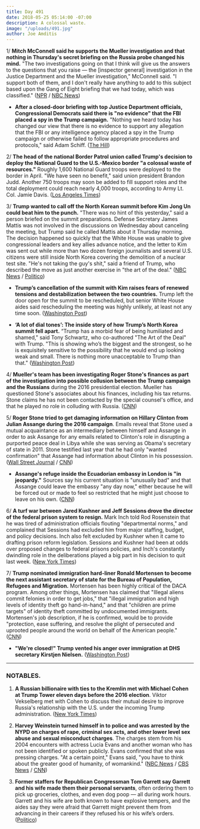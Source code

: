 ```yaml
---
title: Day 491
date: 2018-05-25 05:14:00 -07:00
description: A colossal waste.
image: "/uploads/491.jpg"
author: Joe Amditis
---
```


1/ **Mitch McConnell said he supports the Mueller investigation and that nothing in Thursday's secret briefing on the Russia probe changed his mind.** "The two investigations going on that I think will give us the answers to the questions that you raise — the \[inspector general\] investigation in the Justice Department and the Mueller investigation," McConnell said. "I support both of them, and I don't really have anything to add to this subject based upon the Gang of Eight briefing that we had today, which was classified." ([NPR](https://www.npr.org/2018/05/24/614166059/mcconnell-says-he-supports-mueller-investigation) / [NBC News](https://www.nbcnews.com/politics/politics-news/democrat-schiff-added-justice-department-briefing-russia-probe-sources-n877111))

* **After a closed-door briefing with top Justice Department officials, Congressional Democrats said there is "no evidence" that the FBI placed a spy in the Trump campaign.** "Nothing we heard today has changed our view that there is no evidence to support any allegation that the FBI or any intelligence agency placed a spy in the Trump campaign or otherwise failed to follow appropriate procedures and protocols," said Adam Schiff. ([The Hill](http://thehill.com/policy/national-security/389274-dems-after-briefing-no-evidence-spy-placed-in-trump-campaign))

2/ **The head of the national Border Patrol union called Trump's decision to deploy the National Guard to the U.S.-Mexico border "a colossal waste of resources."** Roughly 1,600 National Guard troops were deployed to the border in April. "We have seen no benefit," said union president Brandon Judd. Another 750 troops may soon be added to fill support roles and the total deployment could reach nearly 4,000 troops, according to Army Lt. Col. Jamie Davis. ([Los Angeles Times](http://www.latimes.com/nation/la-na-border-patrol-national-guard-2018-story.html))

3/ **Trump wanted to call off the North Korean summit before Kim Jong Un could beat him to the punch.** "There was no hint of this yesterday," said a person briefed on the summit preparations. Defense Secretary James Mattis was not involved in the discussions on Wednesday about canceling the meeting, but Trump said he called Mattis about it Thursday morning. The decision happened so quickly that the White House was unable to give congressional leaders and key allies advance notice, and the letter to Kim was sent out while more than two dozen foreign journalists and several U.S. citizens were still inside North Korea covering the demolition of a nuclear test site. "He's not taking the guy's shit," said a friend of Trump, who described the move as just another exercise in "the art of the deal." ([NBC News](https://www.nbcnews.com/politics/national-security/inside-summit-collapse-trump-wanted-cancel-n-korean-leader-could-n877291) / [Politico](https://www.politico.com/story/2018/05/24/trump-north-korea-kim-jong-un-strategy-607976))

* **Trump’s cancellation of the summit with Kim raises fears of renewed tensions and destabilization between the two countries.** Trump left the door open for the summit to be rescheduled, but senior White House aides said rescheduling the meeting was highly unlikely, at least not any time soon. ([Washington Post](https://www.washingtonpost.com/politics/trump-cancels-nuclear-summit-with-north-korean-leader-kim-jong-un/2018/05/24/e502d910-5f58-11e8-a4a4-c070ef53f315_story.html?utm_term=.82908f37ca0a))

* **‘A lot of dial tones’: The inside story of how Trump’s North Korea summit fell apart.** “Trump has a morbid fear of being humiliated and shamed," said Tony Schwartz, who co-authored "The Art of the Deal" with Trump. "This is showing who’s the biggest and the strongest, so he is exquisitely sensitive to the possibility that he would end up looking weak and small. There is nothing more unacceptable to Trump than that." ([Washington Post](https://www.washingtonpost.com/politics/a-lot-of-dial-tones-the-inside-story-of-how-trumps-north-korea-summit-fell-apart/2018/05/24/71bb5ad8-5f6f-11e8-9ee3-49d6d4814c4c_story.html))

4/ **Mueller's team has been investigating Roger Stone's finances as part of the investigation into possible collusion between the Trump campaign and the Russians** during the 2016 presidential election. Mueller has questioned Stone's associates about his finances, including his tax returns. Stone claims he has not been contacted by the special counsel's office, and that he played no role in colluding with Russia. ([CNN](https://www.cnn.com/2018/05/24/politics/roger-stone-finances-special-counsel-mueller-russia-investigation/index.html))

5/ **Roger Stone tried to get damaging information on Hillary Clinton from Julian Assange during the 2016 campaign**. Emails reveal that Stone used a mutual acquaintance as an intermediary between himself and Assange in order to ask Assange for any emails related to Clinton's role in disrupting a purported peace deal in Libya while she was serving as Obama's secretary of state in 2011. Stone testified last year that he had only "wanted confirmation" that Assange had information about Clinton in his possession. ([Wall Street Journal](https://www.wsj.com/articles/roger-stone-sought-information-on-clinton-from-assange-emails-show-1527191428) / [CNN](https://www.cnn.com/2018/05/24/politics/roger-stone-clinton-assange/index.html))

* **Assange's refuge inside the Ecuadorian embassy in London is "in jeopardy."** Sources say his current situation is "unusually bad" and that Assange could leave the embassy "any day now," either because he will be forced out or made to feel so restricted that he might just choose to leave on his own. ([CNN](https://www.cnn.com/2018/05/24/politics/julian-assange-ecuador-embassy-jeopardy/index.html))

6/ **A turf war between Jared Kushner and Jeff Sessions drove the director of the federal prison system to resign.** Mark Inch told Rod Rosenstein that he was tired of administration officials flouting "departmental norms," and complained that Sessions had excluded him from major staffing, budget, and policy decisions. Inch also felt excluded by Kushner when it came to drafting prison reform legislation. Sessions and Kushner had been at odds over proposed changes to federal prisons policies, and Inch's constantly dwindling role in the deliberations played a big part in his decision to quit last week. ([New York Times](https://www.nytimes.com/2018/05/24/us/politics/mark-inch-kushner-sessions-federal-prisons.html))

7/ **Trump nominated immigration hard-liner Ronald Mortensen to become the next assistant secretary of state for the Bureau of Population, Refugees and Migration.** Mortensen has been highly critical of the DACA program. Among other things, Mortensen has claimed that "Illegal aliens commit felonies in order to get jobs," that "illegal immigration and high levels of identity theft go hand-in-hand," and that "children are prime targets" of identity theft committed by undocumented immigrants. Mortensen's job description, if he is confirmed, would be to provide "protection, ease suffering, and resolve the plight of persecuted and uprooted people around the world on behalf of the American people." ([CNN](https://www.cnn.com/2018/05/24/politics/assistant-secretary-of-state-ronald-mortensen/index.html))

* **"We're closed!" Trump vented his anger over immigration at DHS secretary Kirstjen Nielsen.** ([Washington Post](https://www.washingtonpost.com/politics/were-closed-trump-directs-his-anger-over-immigration-at-homeland-security-secretary/2018/05/24/4bd686ec-5abc-11e8-8b92-45fdd7aaef3c_story.html?utm_term=.0565a6aa5d4b)) 

---

### NOTABLES.

1. **A Russian billionaire with ties to the Kremlin met with Michael Cohen at Trump Tower eleven days before the 2016 election**. Viktor Vekselberg met with Cohen to discuss their mutual desire to improve Russia's relationship with the U.S. under the incoming Trump administration. ([New York Times](https://www.nytimes.com/2018/05/25/us/politics/michael-cohen-viktor-vekselberg-trump-tower.html))

2. **Harvey Weinstein turned himself in to police and was arrested by the NYPD on charges of rape, criminal sex acts, and other lower level sex abuse and sexual misconduct charges**. The charges stem from his 2004 encounters with actress Lucia Evans and another woman who has not been identified or spoken publicly. Evans confirmed that she was pressing charges. "At a certain point," Evans said, "you have to think about the greater good of humanity, of womankind." ([NBC News](https://www.cnbc.com/2018/05/25/movie-producer-harvey-weinstein-surrenders-to-police-following-sex-assault-charges.html) / [CBS News](https://www.cbsnews.com/news/harvey-weinstein-surrenders-today-charges-sex-abuse-2018-05-25-live-updates/) / [CNN](https://www.cnn.com/2018/05/25/entertainment/harvey-weinstein-to-surrender/index.html))

3. **Former staffers for Republican Congressman Tom Garrett say Garrett and his wife made them their personal servants**, often ordering them to pick up groceries, clothes, and even dog poop — all during work hours. Garrett and his wife are both known to have explosive tempers, and the aides say they were afraid that Garrett might prevent them from advancing in their careers if they refused his or his wife’s orders. ([Politico](https://www.politico.com/story/2018/05/25/tom-garrett-staff-servants-608665))